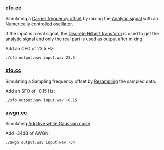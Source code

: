 
### [cfo.cc](cfo.cc)

Simulating a [Carrier frequency offset](https://en.wikipedia.org/wiki/Carrier_frequency_offset) by mixing the [Analytic signal](https://en.wikipedia.org/wiki/Analytic_signal) with an [Numerically controlled oscillator](https://en.wikipedia.org/wiki/Numerically_controlled_oscillator).

If the input is a real signal, the [Discrete Hilbert transform](https://en.wikipedia.org/wiki/Hilbert_transform#Discrete_Hilbert_transform) is used to get the analytic signal and only the real part is used as output after mixing.

Add an CFO of 23.5 Hz:
```
./cfo output.wav input.wav 23.5
```

### [sfo.cc](sfo.cc)

Simulating a Sampling frequency offset by [Resampling](https://en.wikipedia.org/wiki/Sample-rate_conversion) the sampled data.

Add an SFO of -0.15 Hz:
```
./sfo output.wav input.wav -0.15
```

### [awgn.cc](awgn.cc)

Simulating [Additive white Gaussian noise](https://en.wikipedia.org/wiki/Additive_white_Gaussian_noise]).

Add -34dB of AWGN:
```
./awgn output.wav input.wav -34
```

